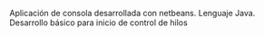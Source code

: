 Aplicación de consola desarrollada con netbeans.
Lenguaje Java.
Desarrollo básico para inicio de control de hilos
